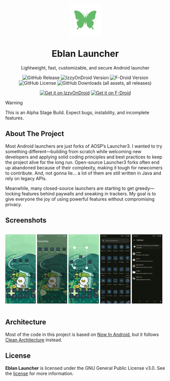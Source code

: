 <div align = "center">

<img width="100" src="app/src/main/ic_launcher-playstore.png" alt="Geto" align="center">

# Eblan Launcher

Lightweight, fast, customizable, and secure Android launcher

![GitHub Release](https://img.shields.io/github/v/release/JackEblan/EblanLauncher?style=for-the-badge&color=lightseagreen)
![IzzyOnDroid Version](https://img.shields.io/f-droid/v/com.eblan.launcher?baseUrl=https%3A%2F%2Fapt.izzysoft.de%2Ffdroid&style=for-the-badge&label=IzzyOnDroid&color=mediumseagreen)
![F-Droid Version](https://img.shields.io/f-droid/v/com.eblan.launcher?style=for-the-badge&color=seagreen)
![GitHub License](https://img.shields.io/github/license/JackEblan/EblanLauncher?style=for-the-badge&color=teal)
![GitHub Downloads (all assets, all releases)](https://img.shields.io/github/downloads/JackEblan/EblanLauncher/total?style=for-the-badge&color=aquamarine)

[<img src="https://gitlab.com/IzzyOnDroid/repo/-/raw/master/assets/IzzyOnDroid.png" alt="Get it on IzzyOnDroid" height="80">](https://apt.izzysoft.de/packages/com.eblan.launcher)
[<img src="https://fdroid.gitlab.io/artwork/badge/get-it-on.png" alt="Get it on F-Droid" height="80">](https://f-droid.org/en/packages/com.eblan.launcher/)

</div>

> [!WARNING]
> This is an Alpha Stage Build. Expect bugs, instability, and incomplete features.

## About The Project

Most Android launchers are just forks of AOSP’s Launcher3. I wanted to try something
different—building from scratch while welcoming new developers and applying solid coding principles
and best practices to keep the project alive for the long run. Open-source Launcher3 forks often end
up abandoned because of their complexity, making it tough for newcomers to contribute. And, not
gonna lie… a lot of them are still written in Java and rely on legacy APIs.

Meanwhile, many closed-source launchers are starting to get greedy—locking features behind paywalls
and sneaking in trackers. My goal is to give everyone the joy of using powerful features without
compromising privacy.

## Screenshots

<div style="width:100%; display:flex; justify-content:space-between;">

[<img src="fastlane/metadata/android/en-US/images/phoneScreenshots/1.jpg" width=19% alt="1">](fastlane/metadata/android/en-US/images/phoneScreenshots/1.jpg)
[<img src="fastlane/metadata/android/en-US/images/phoneScreenshots/2.jpg" width=19% alt="2">](fastlane/metadata/android/en-US/images/phoneScreenshots/2.jpg)
[<img src="fastlane/metadata/android/en-US/images/phoneScreenshots/3.jpg" width=19% alt="3">](fastlane/metadata/android/en-US/images/phoneScreenshots/3.jpg)
[<img src="fastlane/metadata/android/en-US/images/phoneScreenshots/4.jpg" width=19% alt="4">](fastlane/metadata/android/en-US/images/phoneScreenshots/4.jpg)
[<img src="fastlane/metadata/android/en-US/images/phoneScreenshots/5.jpg" width=19% alt="5">](fastlane/metadata/android/en-US/images/phoneScreenshots/5.jpg)

</div>

## Architecture

Most of the code in this project is based
on [Now In Android](https://github.com/android/nowinandroid), but it
follows [Clean Architecture](https://blog.cleancoder.com/uncle-bob/2012/08/13/the-clean-architecture.html)
instead.

## License

**Eblan Launcher** is licensed under the GNU General Public License v3.0. See the [license](LICENSE)
for more
information.
